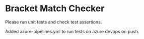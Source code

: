 # Bracket Match Checker

Please run unit tests and check test assertions.

Added azure-pipelines.yml to run tests on azure devops on push.